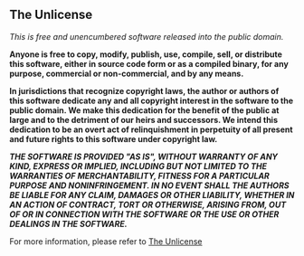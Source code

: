## The Unlicense

*This is free and unencumbered software released into the public domain.*

**Anyone is free to copy, modify, publish, use, compile, sell, or
distribute this software, either in source code form or as a compiled
binary, for any purpose, commercial or non-commercial, and by any
means.**

**In jurisdictions that recognize copyright laws, the author or authors
of this software dedicate any and all copyright interest in the
software to the public domain. We make this dedication for the benefit
of the public at large and to the detriment of our heirs and
successors. We intend this dedication to be an overt act of
relinquishment in perpetuity of all present and future rights to this
software under copyright law.**

***THE SOFTWARE IS PROVIDED "AS IS", WITHOUT WARRANTY OF ANY KIND,
EXPRESS OR IMPLIED, INCLUDING BUT NOT LIMITED TO THE WARRANTIES OF
MERCHANTABILITY, FITNESS FOR A PARTICULAR PURPOSE AND NONINFRINGEMENT.
IN NO EVENT SHALL THE AUTHORS BE LIABLE FOR ANY CLAIM, DAMAGES OR
OTHER LIABILITY, WHETHER IN AN ACTION OF CONTRACT, TORT OR OTHERWISE,
ARISING FROM, OUT OF OR IN CONNECTION WITH THE SOFTWARE OR THE USE OR
OTHER DEALINGS IN THE SOFTWARE.***

For more information, please refer to [The Unlicense](https://unlicense.org)
